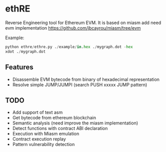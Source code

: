 # ethRE

Reverse Engineering tool for Ethereum EVM.
It is based on miasm add need evm implementation https://github.com/jbcayrou/miasm/tree/evm


Example:
```python
python ethre/ethre.py ./example/in.hex ./mygraph.dot -hex
xdot ./mygraph.dot
```


Features
---------
* Disassemble EVM bytecode from binary of hexadecimal representation
* Resolve simple JUMP/JUMPI (search PUSH xxxxx JUMP pattern)


TODO
-----
* Add support of text asm
* Get bytecode from ethereum blockchain
* Semantic analysis (need improve the miasm implementation)
* Detect functions with contract ABI declaration
* Execution with Miasm emulation
* Contract execution replay
* Pattern vulnerability detection
